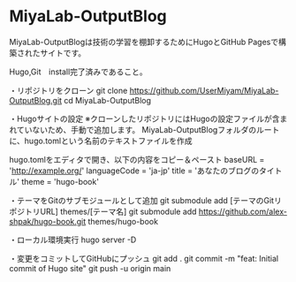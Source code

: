 # MiyaLab-OutputBlog
MiyaLab-OutputBlogは技術の学習を棚卸するためにHugoとGitHub Pagesで構築されたサイトです。

Hugo,Git　install完了済みであること。

・リポジトリをクローン
git clone https://github.com/UserMiyam/MiyaLab-OutputBlog.git
cd MiyaLab-OutputBlog

 ・Hugoサイトの設定
 ※クローンしたリポジトリにはHugoの設定ファイルが含まれていないため、手動で追加します。
 MiyaLab-OutputBlogフォルダのルートに、hugo.tomlという名前のテキストファイルを作成

hugo.tomlをエディタで開き、以下の内容をコピー＆ペースト
 baseURL = 'http://example.org/'
languageCode = 'ja-jp'
title = 'あなたのブログのタイトル'
theme = 'hugo-book'

・テーマをGitのサブモジュールとして追加
git submodule add [テーマのGitリポジトリURL] themes/[テーマ名]
git submodule add https://github.com/alex-shpak/hugo-book.git themes/hugo-book

・ローカル環境実行
 hugo server -D

・変更をコミットしてGitHubにプッシュ
 git add .
git commit -m "feat: Initial commit of Hugo site"
git push -u origin main
